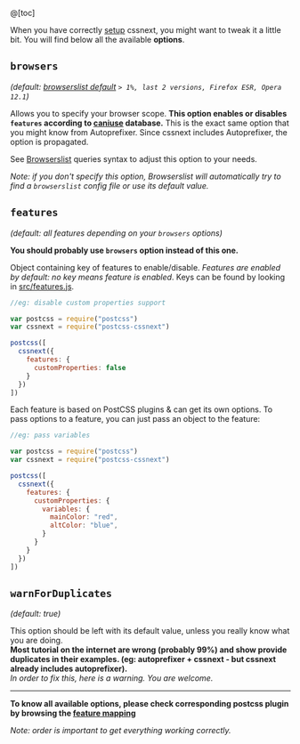 @[toc]

When you have correctly [setup](/setup/) cssnext, you might want to tweak it a
little bit. You will find below all the available **options**.

## `browsers`

_(default:
[browserslist default](https://github.com/ai/browserslist#readme)
`> 1%, last 2 versions, Firefox ESR, Opera 12.1`)_

Allows you to specify your browser scope.
**This option enables or disables `features` according to
[caniuse](http://caniuse.com/) database.**
This is the exact same option that you might know from Autoprefixer.
Since cssnext includes Autoprefixer, the option is propagated.

See [Browserslist](https://github.com/ai/browserslist#queries) queries syntax to
adjust this option to your needs.

_Note: if you don't specify this option, Browserslist will automatically try to
find a `browserslist` config file or use its default value._

## `features`

_(default: all features depending on your `browsers` options)_

**You should probably use `browsers` option instead of this one.**

Object containing key of features to enable/disable.
_Features are enabled by default: no key means feature is enabled_. Keys can be found by looking in [src/features.js](https://github.com/MoOx/postcss-cssnext/blob/master/src/features.js).

```js
//eg: disable custom properties support

var postcss = require("postcss")
var cssnext = require("postcss-cssnext")

postcss([
  cssnext({
    features: {
      customProperties: false
    }
  })
])
```

Each feature is based on PostCSS plugins & can get its own options.
To pass options to a feature, you can just pass an object to the feature:

```js
//eg: pass variables

var postcss = require("postcss")
var cssnext = require("postcss-cssnext")

postcss([
  cssnext({
    features: {
      customProperties: {
        variables: {
          mainColor: "red",
          altColor: "blue",
        }
      }
    }
  })
])
```

## `warnForDuplicates`

_(default: true)_

This option should be left with its default value, unless you really know what
you are doing.  
**Most tutorial on the internet are wrong (probably 99%)
and show provide duplicates in their examples.
(eg: autoprefixer + cssnext - but cssnext already includes autoprefixer).**  
_In order to fix this, here is a warning. You are welcome._

---

**To know all available options, please check corresponding postcss plugin by
browsing the
[feature mapping](https://github.com/MoOx/postcss-cssnext/blob/master/src/features.js)**

_Note: order is important to get everything working correctly._
